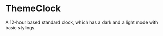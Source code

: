 # ThemeClock
A 12-hour based standard clock, which has a dark and a light mode with basic stylings.
